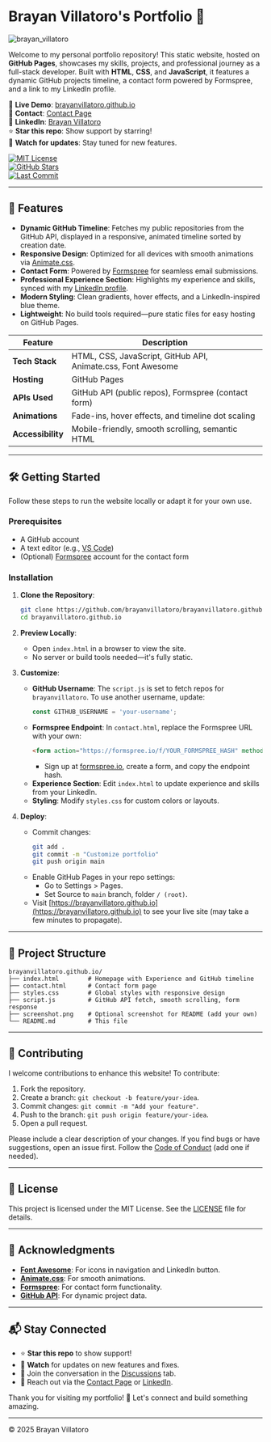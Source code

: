 # Brayan Villatoro's Portfolio 🌟

![brayan_villatoro](https://github.com/user-attachments/assets/cd555f77-2c73-4fbb-88a6-756bbd12a997)

Welcome to my personal portfolio repository! This static website, hosted on **GitHub Pages**, showcases my skills, projects, and professional journey as a full-stack developer. Built with **HTML**, **CSS**, and **JavaScript**, it features a dynamic GitHub projects timeline, a contact form powered by Formspree, and a link to my LinkedIn profile.

🔗 **Live Demo**: [brayanvillatoro.github.io](https://brayanvillatoro.github.io)  
📩 **Contact**: [Contact Page](https://brayanvillatoro.com/contact.html)  
💼 **LinkedIn**: [Brayan Villatoro](https://www.linkedin.com/in/brayan-villatoro/)  
⭐ **Star this repo**: Show support by starring!  
🔔 **Watch for updates**: Stay tuned for new features.

[![MIT License](https://img.shields.io/github/license/brayanvillatoro/brayanvillatoro.github.io)](https://github.com/brayanvillatoro/brayanvillatoro.github.io/blob/main/LICENSE)  
[![GitHub Stars](https://img.shields.io/github/stars/brayanvillatoro/brayanvillatoro.github.io)](https://github.com/brayanvillatoro/brayanvillatoro.github.io/stargazers)  
[![Last Commit](https://img.shields.io/github/last-commit/brayanvillatoro/brayanvillatoro.github.io)](https://github.com/brayanvillatoro/brayanvillatoro.github.io/commits/main)

---

## 🚀 Features

- **Dynamic GitHub Timeline**: Fetches my public repositories from the GitHub API, displayed in a responsive, animated timeline sorted by creation date.
- **Responsive Design**: Optimized for all devices with smooth animations via [Animate.css](https://animate.style/).
- **Contact Form**: Powered by [Formspree](https://formspree.io/) for seamless email submissions.
- **Professional Experience Section**: Highlights my experience and skills, synced with my [LinkedIn profile](https://www.linkedin.com/in/brayan-villatoro/).
- **Modern Styling**: Clean gradients, hover effects, and a LinkedIn-inspired blue theme.
- **Lightweight**: No build tools required—pure static files for easy hosting on GitHub Pages.

| Feature | Description |
|---------|-------------|
| **Tech Stack** | HTML, CSS, JavaScript, GitHub API, Animate.css, Font Awesome |
| **Hosting** | GitHub Pages |
| **APIs Used** | GitHub API (public repos), Formspree (contact form) |
| **Animations** | Fade-ins, hover effects, and timeline dot scaling |
| **Accessibility** | Mobile-friendly, smooth scrolling, semantic HTML |

---

## 🛠️ Getting Started

Follow these steps to run the website locally or adapt it for your own use.

### Prerequisites
- A GitHub account
- A text editor (e.g., [VS Code](https://code.visualstudio.com/))
- (Optional) [Formspree](https://formspree.io/) account for the contact form

### Installation
1. **Clone the Repository**:
   ```bash
   git clone https://github.com/brayanvillatoro/brayanvillatoro.github.io.git
   cd brayanvillatoro.github.io
   ```

2. **Preview Locally**:
   - Open `index.html` in a browser to view the site.
   - No server or build tools needed—it's fully static.

3. **Customize**:
   - **GitHub Username**: The `script.js` is set to fetch repos for `brayanvillatoro`. To use another username, update:
     ```javascript
     const GITHUB_USERNAME = 'your-username';
     ```
   - **Formspree Endpoint**: In `contact.html`, replace the Formspree URL with your own:
     ```html
     <form action="https://formspree.io/f/YOUR_FORMSPREE_HASH" method="POST">
     ```
     - Sign up at [formspree.io](https://formspree.io/), create a form, and copy the endpoint hash.
   - **Experience Section**: Edit `index.html` to update experience and skills from your LinkedIn.
   - **Styling**: Modify `styles.css` for custom colors or layouts.

4. **Deploy**:
   - Commit changes:
     ```bash
     git add .
     git commit -m "Customize portfolio"
     git push origin main
     ```
   - Enable GitHub Pages in your repo settings:
     - Go to Settings > Pages.
     - Set Source to `main` branch, folder `/ (root)`.
   - Visit [https://brayanvillatoro.github.io](https://brayanvillatoro.github.io) to see your live site (may take a few minutes to propagate).

---

## 📂 Project Structure

```
brayanvillatoro.github.io/
├── index.html        # Homepage with Experience and GitHub timeline
├── contact.html      # Contact form page
├── styles.css        # Global styles with responsive design
├── script.js         # GitHub API fetch, smooth scrolling, form response
├── screenshot.png    # Optional screenshot for README (add your own)
└── README.md         # This file
```

---

## 🤝 Contributing

I welcome contributions to enhance this website! To contribute:

1. Fork the repository.
2. Create a branch: `git checkout -b feature/your-idea`.
3. Commit changes: `git commit -m "Add your feature"`.
4. Push to the branch: `git push origin feature/your-idea`.
5. Open a pull request.

Please include a clear description of your changes. If you find bugs or have suggestions, open an issue first. Follow the [Code of Conduct](CODE_OF_CONDUCT.md) (add one if needed).

---

## 📜 License

This project is licensed under the MIT License. See the [LICENSE](LICENSE) file for details.

---

## 🙏 Acknowledgments

- **[Font Awesome](https://fontawesome.com/)**: For icons in navigation and LinkedIn button.
- **[Animate.css](https://animate.style/)**: For smooth animations.
- **[Formspree](https://formspree.io/)**: For contact form functionality.
- **[GitHub API](https://docs.github.com/en/rest)**: For dynamic project data.

---

## 📬 Stay Connected

- ⭐ **Star this repo** to show support!
- 🔔 **Watch** for updates on new features and fixes.
- 💬 Join the conversation in the [Discussions](https://github.com/brayanvillatoro/brayanvillatoro.github.io/discussions) tab.
- 📧 Reach out via the [Contact Page](https://brayanvillatoro.com/contact.html) or [LinkedIn](https://www.linkedin.com/in/brayan-villatoro/).

Thank you for visiting my portfolio! 🚀 Let's connect and build something amazing.

---

© 2025 Brayan Villatoro

